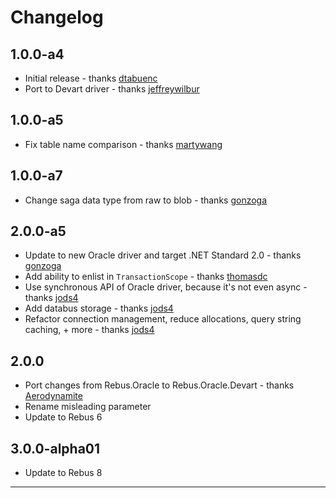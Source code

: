 # Changelog

## 1.0.0-a4
* Initial release - thanks [dtabuenc]
* Port to Devart driver - thanks [jeffreywilbur]

## 1.0.0-a5
* Fix table name comparison - thanks [martywang]

## 1.0.0-a7
* Change saga data type from raw to blob - thanks [gonzoga]

## 2.0.0-a5
* Update to new Oracle driver and target .NET Standard 2.0 - thanks [gonzoga]
* Add ability to enlist in `TransactionScope` - thanks [thomasdc]
* Use synchronous API of Oracle driver, because it's not even async - thanks [jods4]
* Add databus storage - thanks [jods4]
* Refactor connection management, reduce allocations, query string caching, + more - thanks [jods4]

## 2.0.0
* Port changes from Rebus.Oracle to Rebus.Oracle.Devart - thanks [Aerodynamite]
* Rename misleading parameter
* Update to Rebus 6

## 3.0.0-alpha01
* Update to Rebus 8

---

[Aerodynamite]: https://github.com/Aerodynamite
[dtabuenc]: https://github.com/dtabuenc
[gonzoga]: https://github.com/gonzoga
[jeffreywilbur]: https://github.com/jeffreywilbur
[jods4]: https://github.com/jods4
[martywang]: https://github.com/martywang
[thomasdc]: https://github.com/thomasdc
